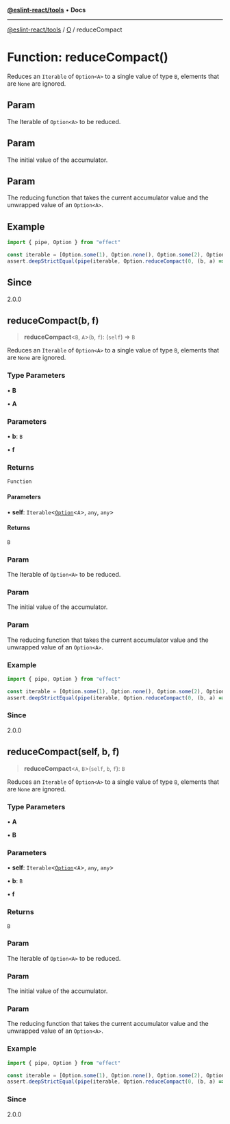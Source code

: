 [**@eslint-react/tools**](../../../README.md) • **Docs**

***

[@eslint-react/tools](../../../README.md) / [O](../README.md) / reduceCompact

# Function: reduceCompact()

Reduces an `Iterable` of `Option<A>` to a single value of type `B`, elements that are `None` are ignored.

## Param

The Iterable of `Option<A>` to be reduced.

## Param

The initial value of the accumulator.

## Param

The reducing function that takes the current accumulator value and the unwrapped value of an `Option<A>`.

## Example

```ts
import { pipe, Option } from "effect"

const iterable = [Option.some(1), Option.none(), Option.some(2), Option.none()]
assert.deepStrictEqual(pipe(iterable, Option.reduceCompact(0, (b, a) => b + a)), 3)
```

## Since

2.0.0

## reduceCompact(b, f)

> **reduceCompact**\<`B`, `A`\>(`b`, `f`): (`self`) => `B`

Reduces an `Iterable` of `Option<A>` to a single value of type `B`, elements that are `None` are ignored.

### Type Parameters

• **B**

• **A**

### Parameters

• **b**: `B`

• **f**

### Returns

`Function`

#### Parameters

• **self**: `Iterable`\<[`Option`](../type-aliases/Option.md)\<`A`\>, `any`, `any`\>

#### Returns

`B`

### Param

The Iterable of `Option<A>` to be reduced.

### Param

The initial value of the accumulator.

### Param

The reducing function that takes the current accumulator value and the unwrapped value of an `Option<A>`.

### Example

```ts
import { pipe, Option } from "effect"

const iterable = [Option.some(1), Option.none(), Option.some(2), Option.none()]
assert.deepStrictEqual(pipe(iterable, Option.reduceCompact(0, (b, a) => b + a)), 3)
```

### Since

2.0.0

## reduceCompact(self, b, f)

> **reduceCompact**\<`A`, `B`\>(`self`, `b`, `f`): `B`

Reduces an `Iterable` of `Option<A>` to a single value of type `B`, elements that are `None` are ignored.

### Type Parameters

• **A**

• **B**

### Parameters

• **self**: `Iterable`\<[`Option`](../type-aliases/Option.md)\<`A`\>, `any`, `any`\>

• **b**: `B`

• **f**

### Returns

`B`

### Param

The Iterable of `Option<A>` to be reduced.

### Param

The initial value of the accumulator.

### Param

The reducing function that takes the current accumulator value and the unwrapped value of an `Option<A>`.

### Example

```ts
import { pipe, Option } from "effect"

const iterable = [Option.some(1), Option.none(), Option.some(2), Option.none()]
assert.deepStrictEqual(pipe(iterable, Option.reduceCompact(0, (b, a) => b + a)), 3)
```

### Since

2.0.0
